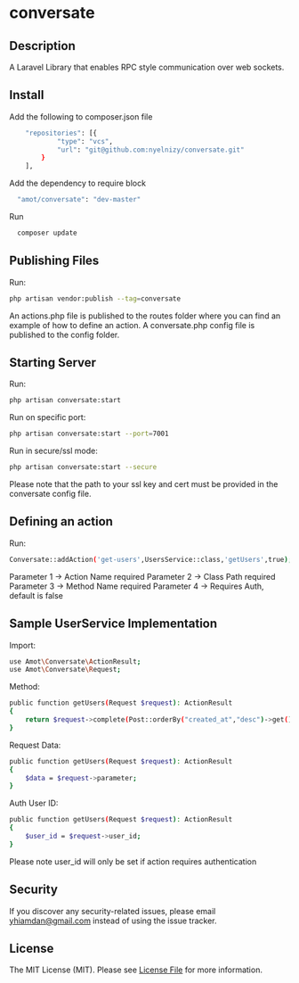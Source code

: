 # conversate
## Description

A Laravel Library that enables RPC style communication over web sockets.

## Install
Add the following to composer.json file
```bash
    "repositories": [{
            "type": "vcs",
            "url": "git@github.com:nyelnizy/conversate.git"
        }
    ],
```
Add the dependency to require block
```bash
  "amot/conversate": "dev-master"
```
Run
```bash
  composer update
```

## Publishing Files

Run:

```bash
php artisan vendor:publish --tag=conversate
```
An actions.php file is published to the routes folder where you can find an example of how to define an action.
A conversate.php config file is published to the config folder.

## Starting Server
Run:
```bash
php artisan conversate:start
```
Run on specific port:
```bash
php artisan conversate:start --port=7001
```

Run in secure/ssl mode:
```bash
php artisan conversate:start --secure
```
Please note that the path to your ssl key and cert must be provided in the conversate config file.

## Defining an action
Run:
```bash
Conversate::addAction('get-users',UsersService::class,'getUsers',true);
```
 Parameter 1 -> Action Name required
 Parameter 2 -> Class Path required
 Parameter 3 -> Method Name required
 Parameter 4 -> Requires Auth, default is false
 
## Sample UserService Implementation
Import:
```bash
use Amot\Conversate\ActionResult;
use Amot\Conversate\Request;
```

Method:
```bash
public function getUsers(Request $request): ActionResult
{
    return $request->complete(Post::orderBy("created_at","desc")->get());
}
```
Request Data:
```bash
public function getUsers(Request $request): ActionResult
{
    $data = $request->parameter;
}
```

Auth User ID:
```bash
public function getUsers(Request $request): ActionResult
{
    $user_id = $request->user_id;
}
```
Please note user_id will only be set if action requires authentication

## Security

If you discover any security-related issues, please email yhiamdan@gmail.com instead of using the issue tracker.


## License

The MIT License (MIT). Please see [License File](/LICENSE.md) for more information.